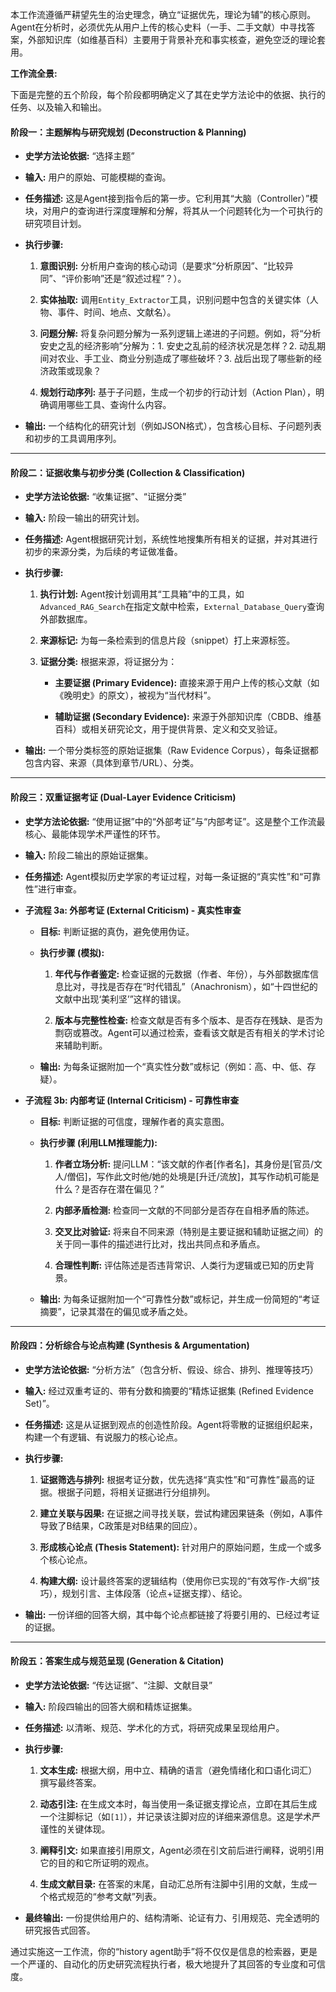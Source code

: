
本工作流遵循严耕望先生的治史理念，确立“证据优先，理论为辅”的核心原则。Agent在分析时，必须优先从用户上传的核心史料（一手、二手文献）中寻找答案，外部知识库（如维基百科）主要用于背景补充和事实核查，避免空泛的理论套用。

**工作流全景:**

下面是完整的五个阶段，每个阶段都明确定义了其在史学方法论中的依据、执行的任务、以及输入和输出。

#### **阶段一：主题解构与研究规划 (Deconstruction & Planning)**

- **史学方法论依据:** “选择主题”
    
- **输入:** 用户的原始、可能模糊的查询。
    
- **任务描述:** 这是Agent接到指令后的第一步。它利用其“大脑（Controller）”模块，对用户的查询进行深度理解和分解，将其从一个问题转化为一个可执行的研究项目计划。
    
- **执行步骤:**
    
    1. **意图识别:** 分析用户查询的核心动词（是要求“分析原因”、“比较异同”、“评价影响”还是“叙述过程”？）。
        
    2. **实体抽取:** 调用`Entity_Extractor`工具，识别问题中包含的关键实体（人物、事件、时间、地点、文献名）。
        
    3. **问题分解:** 将复杂问题分解为一系列逻辑上递进的子问题。例如，将“分析安史之乱的经济影响”分解为：1. 安史之乱前的经济状况是怎样？2. 动乱期间对农业、手工业、商业分别造成了哪些破坏？3. 战后出现了哪些新的经济政策或现象？
        
    4. **规划行动序列:** 基于子问题，生成一个初步的行动计划（Action Plan），明确调用哪些工具、查询什么内容。
        
- **输出:** 一个结构化的研究计划（例如JSON格式），包含核心目标、子问题列表和初步的工具调用序列。
    

---

#### **阶段二：证据收集与初步分类 (Collection & Classification)**

- **史学方法论依据:** “收集证据”、“证据分类”
    
- **输入:** 阶段一输出的研究计划。
    
- **任务描述:** Agent根据研究计划，系统性地搜集所有相关的证据，并对其进行初步的来源分类，为后续的考证做准备。
    
- **执行步骤:**
    
    1. **执行计划:** Agent按计划调用其“工具箱”中的工具，如`Advanced_RAG_Search`在指定文献中检索，`External_Database_Query`查询外部数据库。
        
    2. **来源标记:** 为每一条检索到的信息片段（snippet）打上来源标签。
        
    3. **证据分类:** 根据来源，将证据分为：
        
        - **主要证据 (Primary Evidence):** 直接来源于用户上传的核心文献（如《晚明史》的原文），被视为“当代材料”。
            
        - **辅助证据 (Secondary Evidence):** 来源于外部知识库（CBDB、维基百科）或相关研究论文，用于提供背景、定义和交叉验证。
            
- **输出:** 一个带分类标签的原始证据集（Raw Evidence Corpus），每条证据都包含内容、来源（具体到章节/URL）、分类。
    

---

#### **阶段三：双重证据考证 (Dual-Layer Evidence Criticism)**

- **史学方法论依据:** “使用证据”中的“外部考证”与“内部考证”。这是整个工作流最核心、最能体现学术严谨性的环节。
    
- **输入:** 阶段二输出的原始证据集。
    
- **任务描述:** Agent模拟历史学家的考证过程，对每一条证据的“真实性”和“可靠性”进行审查。
    
- **子流程 3a: 外部考证 (External Criticism) - 真实性审查**
    
    - **目标:** 判断证据的真伪，避免使用伪证。
        
    - **执行步骤 (模拟):**
        
        1. **年代与作者鉴定:** 检查证据的元数据（作者、年份），与外部数据库信息比对，寻找是否存在“时代错乱”（Anachronism），如“十四世纪的文献中出现‘美利坚’”这样的错误。
            
        2. **版本与完整性检查:** 检查文献是否有多个版本、是否存在残缺、是否为剽窃或篡改。Agent可以通过检索，查看该文献是否有相关的学术讨论来辅助判断。
            
    - **输出:** 为每条证据附加一个“真实性分数”或标记（例如：高、中、低、存疑）。
        
- **子流程 3b: 内部考证 (Internal Criticism) - 可靠性审查**
    
    - **目标:** 判断证据的可信度，理解作者的真实意图。
        
    - **执行步骤 (利用LLM推理能力):**
        
        1. **作者立场分析:** 提问LLM：“该文献的作者[作者名]，其身份是[官员/文人/僧侣]，写作此文时他/她的处境是[升迁/流放]，其写作动机可能是什么？是否存在潜在偏见？”
            
        2. **内部矛盾检测:** 检查同一文献的不同部分是否存在自相矛盾的陈述。
            
        3. **交叉比对验证:** 将来自不同来源（特别是主要证据和辅助证据之间）的关于同一事件的描述进行比对，找出共同点和矛盾点。
            
        4. **合理性判断:** 评估陈述是否违背常识、人类行为逻辑或已知的历史背景。
            
    - **输出:** 为每条证据附加一个“可靠性分数”或标记，并生成一份简短的“考证摘要”，记录其潜在的偏见或矛盾之处。
        

---

#### **阶段四：分析综合与论点构建 (Synthesis & Argumentation)**

- **史学方法论依据:** “分析方法”（包含分析、假设、综合、排列、推理等技巧）
    
- **输入:** 经过双重考证的、带有分数和摘要的“精炼证据集 (Refined Evidence Set)”。
    
- **任务描述:** 这是从证据到观点的创造性阶段。Agent将零散的证据组织起来，构建一个有逻辑、有说服力的核心论点。
    
- **执行步骤:**
    
    1. **证据筛选与排列:** 根据考证分数，优先选择“真实性”和“可靠性”最高的证据。根据子问题，将相关证据进行分组排列。
        
    2. **建立关联与因果:** 在证据之间寻找关联，尝试构建因果链条（例如，A事件导致了B结果，C政策是对B结果的回应）。
        
    3. **形成核心论点 (Thesis Statement):** 针对用户的原始问题，生成一个或多个核心论点。
        
    4. **构建大纲:** 设计最终答案的逻辑结构（使用你已实现的“有效写作-大纲”技巧），规划引言、主体段落（论点+证据支撑）、结论。
        
- **输出:** 一份详细的回答大纲，其中每个论点都链接了将要引用的、已经过考证的证据。
    

---

#### **阶段五：答案生成与规范呈现 (Generation & Citation)**

- **史学方法论依据:** “传达证据”、“注脚、文献目录”
    
- **输入:** 阶段四输出的回答大纲和精炼证据集。
    
- **任务描述:** 以清晰、规范、学术化的方式，将研究成果呈现给用户。
    
- **执行步骤:**
    
    1. **文本生成:** 根据大纲，用中立、精确的语言（避免情绪化和口语化词汇）撰写最终答案。
        
    2. **动态引注:** 在生成文本时，每当使用一条证据支撑论点，立即在其后生成一个注脚标记（如`[1]`），并记录该注脚对应的详细来源信息。这是学术严谨性的关键体现。
        
    3. **阐释引文:** 如果直接引用原文，Agent必须在引文前后进行阐释，说明引用它的目的和它所证明的观点。
        
    4. **生成文献目录:** 在答案的末尾，自动汇总所有注脚中引用的文献，生成一个格式规范的“参考文献”列表。
        
- **最终输出:** 一份提供给用户的、结构清晰、论证有力、引用规范、完全透明的研究报告式回答。
    

通过实施这一工作流，你的“history agent助手”将不仅仅是信息的检索器，更是一个严谨的、自动化的历史研究流程执行者，极大地提升了其回答的专业度和可信度。